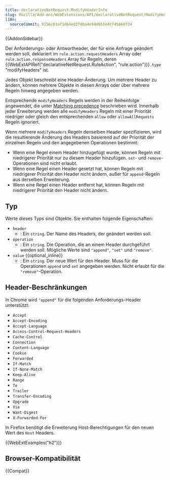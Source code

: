 ```yaml
---
title: declarativeNetRequest.ModifyHeaderInfo
slug: Mozilla/Add-ons/WebExtensions/API/declarativeNetRequest/ModifyHeaderInfo
l10n:
  sourceCommit: 9156c03a71d64ed2fdba4e94d651e4c745660f24
---
```


{{AddonSidebar}}

Der Anforderungs- oder Antwortheader, der für eine Anfrage geändert werden soll, deklariert im `rule.action.requestHeaders` Array oder `rule.action.responseHeaders` Array für Regeln, deren {{WebExtAPIRef("declarativeNetRequest.RuleAction", "rule.action")}}`.type` "modifyHeaders" ist.

Jedes Objekt beschreibt eine Header-Änderung. Um mehrere Header zu ändern, können mehrere Objekte in diesen Arrays oder über mehrere Regeln hinweg angegeben werden.

Entsprechende `modifyHeaders` Regeln werden in der Reihenfolge angewendet, die unter [Matching precedence](/de/docs/Mozilla/Add-ons/WebExtensions/API/declarativeNetRequest#matching_precedence) beschrieben wird. Innerhalb jeder Erweiterung werden alle `modifyHeaders` Regeln mit einer Priorität niedriger oder gleich den entsprechenden `allow` oder `allowAllRequests` Regeln ignoriert.

Wenn mehrere `modifyHeaders` Regeln denselben Header spezifizieren, wird die resultierende Änderung des Headers basierend auf der Priorität der einzelnen Regeln und den angegebenen Operationen bestimmt:

- Wenn eine Regel einem Header hinzugefügt wurde, können Regeln mit niedrigerer Priorität nur zu diesem Header hinzufügen. `set`- und `remove`-Operationen sind nicht erlaubt.
- Wenn eine Regel einen Header gesetzt hat, können Regeln mit niedrigerer Priorität den Header nicht ändern, außer für `append`-Regeln aus derselben Erweiterung.
- Wenn eine Regel einen Header entfernt hat, können Regeln mit niedrigerer Priorität den Header nicht ändern.

## Typ

Werte dieses Typs sind Objekte. Sie enthalten folgende Eigenschaften:

- `header`
  - : Ein `string`. Der Name des Headers, der geändert werden soll.
- `operation`
  - : Ein `string`. Die Operation, die an einem Header durchgeführt werden soll. Mögliche Werte sind `"append"`, `"set"` und `"remove"`.
- `value` {{optional_inline}}
  - : Ein `string`. Der neue Wert für den Header. Muss für die Operationen `append` und `set` angegeben werden. Nicht erlaubt für die `"remove"`-Operation.

## Header-Beschränkungen

In Chrome wird `"append"` für die folgenden Anforderungs-Header unterstützt:

- `Accept`
- `Accept-Encoding`
- `Accept-Language`
- `Access-Control-Request-Headers`
- `Cache-Control`
- `Connection`
- `Content-Language`
- `Cookie`
- `Forwarded`
- `If-Match`
- `If-None-Match`
- `Keep-Alive`
- `Range`
- `Te`
- `Trailer`
- `Transfer-Encoding`
- `Upgrade`
- `Via`
- `Want-Digest`
- `X-Forwarded-For`

In Firefox benötigt die Erweiterung Host-Berechtigungen für den neuen Wert des `Host` Headers.

{{WebExtExamples("h2")}}

## Browser-Kompatibilität

{{Compat}}
